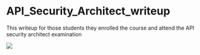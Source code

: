# API_Security_Architect_writeup
This writeup for those students they enrolled the course and attend the API security architect examination


<img src="https://s3.eu-west-1.amazonaws.com/learnupon/badges/117225/badge/Badge-SecArch.png">
